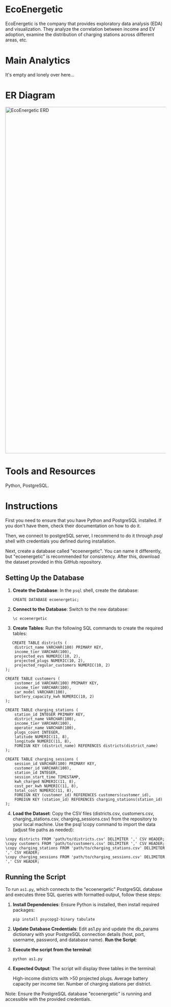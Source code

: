 # EcoEnergetic

EcoEnergetic is the company that provides exploratory data analysis (EDA) and visualization. They analyze the correlation between income and EV adoption, examine the distribution of charging stations across different areas, etc.

# Main Analytics

It's empty and lonely over here...

# ER Diagram

<img width="1834" height="1084" alt="EcoEnergetic ERD" src="https://github.com/user-attachments/assets/9b4e1d24-8639-42cb-a932-5eed918ca74c" />

# Tools and Resources

Python, PostgreSQL.

# Instructions

First you need to ensure that you have Python and PostgreSQL installed. If you don't have them, check their documentation on how to do it.

Then, we connect to postgreSQL server, I recommend to do it through *psql* shell with credentials you defined during installation.

Next, create a database called "ecoenergetic". You can name it differently, but "ecoenergetic" is recommended for consistency. After this, download the dataset provided in this GitHub repository.

## Setting Up the Database

1. **Create the Database**:
   In the `psql` shell, create the database:
   ```
   CREATE DATABASE ecoenergetic;
   ```
2. **Connect to the Database**:
   Switch to the new database:
   ```
   \c ecoenergetic
   ```
3. **Create Tables**:
   Run the following SQL commands to create the required tables:
```
   CREATE TABLE districts (
    district_name VARCHAR(100) PRIMARY KEY,
    income_tier VARCHAR(100),
    projected_evs NUMERIC(10, 2),
    projected_plugs NUMERIC(10, 2),
    projected_regular_customers NUMERIC(10, 2)
);

CREATE TABLE customers (
    customer_id VARCHAR(100) PRIMARY KEY,
    income_tier VARCHAR(100),
    car_model VARCHAR(100),
    battery_capacity_kwh NUMERIC(10, 2)
);

CREATE TABLE charging_stations (
    station_id INTEGER PRIMARY KEY,
    district_name VARCHAR(100),
    income_tier VARCHAR(100),
    operator_name VARCHAR(100),
    plugs_count INTEGER,
    latitude NUMERIC(11, 8),
    longitude NUMERIC(11, 8),
    FOREIGN KEY (district_name) REFERENCES districts(district_name)
);

CREATE TABLE charging_sessions (
    session_id VARCHAR(100) PRIMARY KEY,
    customer_id VARCHAR(100),
    station_id INTEGER,
    session_start_time TIMESTAMP,
    kwh_charged NUMERIC(11, 8),
    cost_per_kwh NUMERIC(11, 8),
    total_cost NUMERIC(11, 8),
    FOREIGN KEY (customer_id) REFERENCES customers(customer_id),
    FOREIGN KEY (station_id) REFERENCES charging_stations(station_id)
);
```

4. **Load the Dataset**:
Copy the CSV files (districts.csv, customers.csv, charging_stations.csv, charging_sessions.csv) from the repository to your local machine. Use the psql \copy command to import the data (adjust file paths as needed):
```
\copy districts FROM 'path/to/districts.csv' DELIMITER ',' CSV HEADER;
\copy customers FROM 'path/to/customers.csv' DELIMITER ',' CSV HEADER;
\copy charging_stations FROM 'path/to/charging_stations.csv' DELIMITER ',' CSV HEADER;
\copy charging_sessions FROM 'path/to/charging_sessions.csv' DELIMITER ',' CSV HEADER;
```

## Running the Script

To run `as1.py`, which connects to the "ecoenergetic" PostgreSQL database and executes three SQL queries with formatted output, follow these steps:

1. **Install Dependencies**:
   Ensure Python is installed, then install required packages:
   ```
   pip install psycopg2-binary tabulate
   ```
2. **Update Database Credentials**:
   Edit as1.py and update the db_params dictionary with your PostgreSQL connection details (host, port, username, password, and database name).
   **Run the Script**:
3. **Execute the script from the terminal**:
   ```
   python as1.py
   ```
4. **Expected Output**:
   The script will display three tables in the terminal:

   High-income districts with >50 projected plugs.
   Average battery capacity per income tier.
   Number of charging stations per district.

Note: Ensure the PostgreSQL database "ecoenergetic" is running and accessible with the provided credentials.
